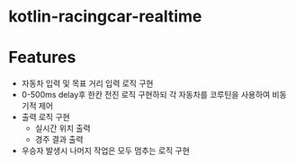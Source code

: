 # kotlin-racingcar-realtime

# Features
- 자동차 입력 및 목표 거리 입력 로직 구현
- 0-500ms delay후 한칸 전진 로직 구현하되 각 자동차를 코루틴을 사용하여 비동기적 제어
- 출력 로직 구현
  - 실시간 위치 출력
  - 경주 결과 출력
- 우승자 발생시 나머지 작업은 모두 멈추는 로직 구현